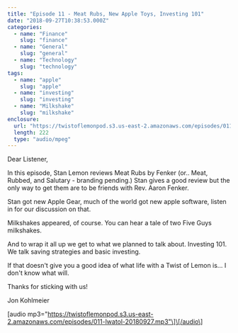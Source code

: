 ```yaml
---
title: "Episode 11 - Meat Rubs, New Apple Toys, Investing 101"
date: "2018-09-27T10:38:53.000Z"
categories:
  - name: "Finance"
    slug: "finance"
  - name: "General"
    slug: "general"
  - name: "Technology"
    slug: "technology"
tags:
  - name: "apple"
    slug: "apple"
  - name: "investing"
    slug: "investing"
  - name: "Milkshake"
    slug: "milkshake"
enclosure:
  url: "https://twistoflemonpod.s3.us-east-2.amazonaws.com/episodes/011-lwatol-20180927.mp3"
  length: 222
  type: "audio/mpeg"
---
```


Dear Listener,

In this episode, Stan Lemon reviews Meat Rubs by Fenker (or.. Meat, Rubbed, and Salutary - branding pending.) Stan gives a good review but the only way to get them are to be friends with Rev. Aaron Fenker.

Stan got new Apple Gear, much of the world got new apple software, listen in for our discussion on that.

Milkshakes appeared, of course. You can hear a tale of two Five Guys milkshakes.

And to wrap it all up we get to what we planned to talk about. Investing 101. We talk saving strategies and basic investing.

If that doesn't give you a good idea of what life with a Twist of Lemon is... I don't know what will.

Thanks for sticking with us!

Jon Kohlmeier

\[audio mp3="https://twistoflemonpod.s3.us-east-2.amazonaws.com/episodes/011-lwatol-20180927.mp3"\]\[/audio\]
